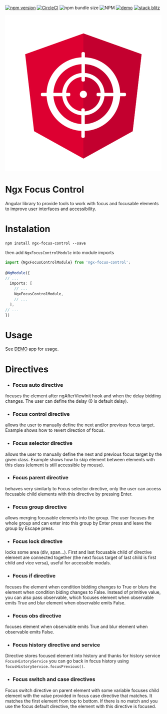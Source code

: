 [![npm version](https://badge.fury.io/js/ngx-focus-control.svg)](https://badge.fury.io/js/ngx-focus-control)
[![CircleCI](https://circleci.com/gh/Raiper34/ngx-focus-control.svg?style=shield)](https://circleci.com/gh/Raiper34/ngx-focus-control)
![npm bundle size](https://img.shields.io/bundlephobia/min/ngx-focus-control)
![NPM](https://img.shields.io/npm/l/ngx-focus-control)
[![demo](https://badgen.net/badge/demo/online/orange)](https://ngx-focus-control.netlify.app/)
[![stack blitz](https://badgen.net/badge/stackblitz/online/orange)](https://stackblitz.com/edit/angular-ivy-nsumon)

![ngc focus control logo](logo.svg)
# Ngx Focus Control
Angular library to provide tools to work with focus and focusable elements to improve user interfaces and accessibility.

# Instalation

`npm install ngx-focus-control --save`

then add `NgxFocusControlModule` into module imports
```typescript
import {NgxFocusControlModule} from 'ngx-focus-control';

@NgModule({
// ...
  imports: [
    // ...
    NgxFocusControlModule,
    // ...
  ],
// ...
})
```

# Usage
See [DEMO](https://ngx-focus-control.netlify.app/) app for usage.

# Directives
- ### Focus auto directive
focuses the element after ngAfterViewInit hook and when the delay bidding changes. The user can define the delay (0 is default delay).
- ### Focus control directive
allows the user to manually define the next and/or previous focus target.
Example shows how to revert direction of focus.
- ### Focus selector directive
allows the user to manually define the next and previous focus target by the given class.
Example shows how to skip element between elements with this class (element is still accessible by mouse).
- ### Focus parent directive
behaves very similarly to Focus selector directive, only the user can access focusable child
elements with this directive by pressing Enter.
- ### Focus group directive
allows merging focusable elements into the group. The user focuses the whole group and can enter
into this group by Enter press and leave the group by Escape press.
- ### Focus lock directive
locks some area (div, span...). First and last focusable child of directive element are connected
together (the next focus target of last child is first child and vice versa), useful for accessible modals.
- ### Focus if directive
focuses the element when condition bidding changes to True or blurs the element when condition
biding changes to False. Instead of primitive value, you can also pass observable, which focuses element when observable emits True and blur element when observable emits False.
- ### Focus obs directive
focuses element when observable emits True and blur element when observable emits False.
- ### Focus history directive and service
Directive stores focused element into history and thanks for history service `FocusHistoryService`
you can go back in focus history using `focusHistoryService.focusPrevious()`.
- ### Focus switch and case directives
Focus switch directive on parent element with some variable focuses child element with the value provided in
focus case directive that matches. It matches the first element from top to bottom.
If there is no match and you use the focus default directive, the element with this directive is focused.
